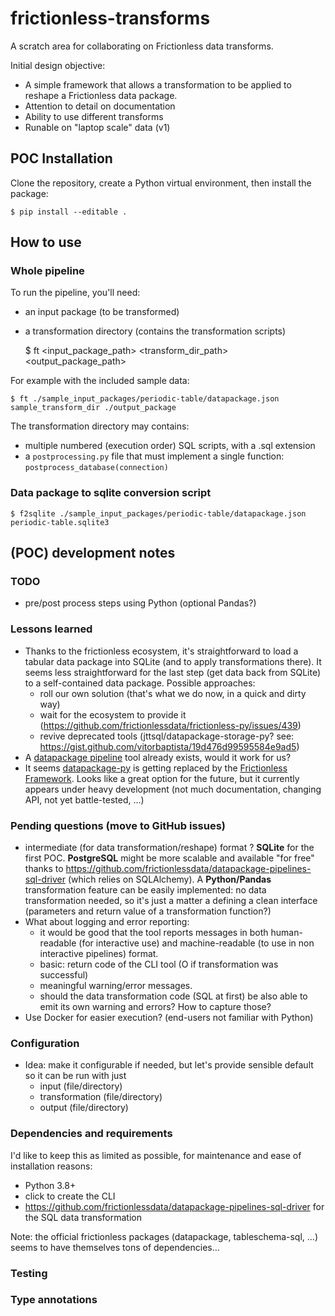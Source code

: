 # frictionless-transforms
A scratch area for collaborating on Frictionless data transforms.

Initial design objective: 
  - A simple framework that allows a transformation to be applied to reshape a Frictionless data package. 
  - Attention to detail on documentation
  - Ability to use different transforms
  - Runable on "laptop scale" data (v1) 

## POC Installation

Clone the repository, create a Python virtual environment, then install the package:

    $ pip install --editable . 
    
## How to use 

### Whole pipeline
To run the pipeline, you'll need:

- an input package (to be transformed)
- a transformation directory (contains the transformation scripts)


    $ ft <input_package_path> <transform_dir_path> <output_package_path>
    
For example with the included sample data:
    
    $ ft ./sample_input_packages/periodic-table/datapackage.json sample_transform_dir ./output_package
    
The transformation directory may contains:

- multiple numbered (execution order) SQL scripts, with a .sql extension
- a `postprocessing.py` file that must implement a single function: `postprocess_database(connection)`

### Data package to sqlite conversion script

    $ f2sqlite ./sample_input_packages/periodic-table/datapackage.json periodic-table.sqlite3

## (POC) development notes  

### TODO
- pre/post process steps using Python (optional Pandas?)

### Lessons learned
- Thanks to the frictionless ecosystem, it's straightforward to load a tabular data package into SQLite (and to 
apply transformations there). It seems less straightforward for the last step (get data back from SQLite) to a 
self-contained data package. Possible approaches:
    - roll our own solution (that's what we do now, in a quick and dirty way)
    - wait for the ecosystem to provide it (https://github.com/frictionlessdata/frictionless-py/issues/439)
    - revive deprecated tools (jttsql/datapackage-storage-py? see: https://gist.github.com/vitorbaptista/19d476d99595584e9ad5)
- A [datapackage pipeline](https://github.com/frictionlessdata/datapackage-pipelines) tool already exists, would it 
work for us?
- It seems [datapackage-py](https://github.com/frictionlessdata/datapackage-py) is getting replaced by the 
[Frictionless Framework](https://github.com/frictionlessdata/frictionless-py). Looks like a great option for the future, 
but it currently appears under heavy development (not much documentation, changing API, not yet battle-tested, ...)
    
### Pending questions (move to GitHub issues)
- intermediate (for data transformation/reshape) format ? **SQLite** for the first POC. **PostgreSQL** might be more 
scalable and available "for free" thanks to https://github.com/frictionlessdata/datapackage-pipelines-sql-driver 
(which relies on SQLAlchemy). A **Python/Pandas** transformation feature can be easily implemented: no data 
transformation needed, so it's just a matter a defining a clean interface (parameters and return value of a 
transformation function?)
- What about logging and error reporting:
    - it would be good that the tool reports messages in both human-readable (for interactive use) and 
    machine-readable (to use in non interactive pipelines) format.
    - basic: return code of the CLI tool (O if transformation was successful)
    - meaningful warning/error messages.
    - should the data transformation code (SQL at first) be also able to emit its own warning and errors? 
    How to capture those?
- Use Docker for easier execution? (end-users not familiar with Python)

### Configuration

- Idea: make it configurable if needed, but let's provide sensible default so it can be run with just
    - input (file/directory)
    - transformation (file/directory)
    - output (file/directory)
    
### Dependencies and requirements

I'd like to keep this as limited as possible, for maintenance and ease of installation reasons:

- Python 3.8+
- click to create the CLI
- https://github.com/frictionlessdata/datapackage-pipelines-sql-driver for the SQL data transformation

Note: the official frictionless packages (datapackage, tableschema-sql, ...) seems to have themselves tons of 
dependencies...

### Testing

### Type annotations



